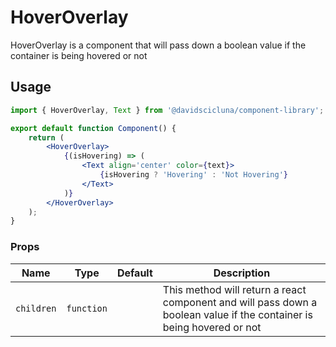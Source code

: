 # HoverOverlay

HoverOverlay is a component that will pass down a boolean value if the container is being hovered or not

## Usage

```jsx
import { HoverOverlay, Text } from '@davidscicluna/component-library';

export default function Component() {
	return (
		<HoverOverlay>
			{(isHovering) => (
				<Text align='center' color={text}>
					{isHovering ? 'Hovering' : 'Not Hovering'}
				</Text>
			)}
		</HoverOverlay>
	);
}
```

### Props

| Name       | Type       | Default | Description                                                                                                           |
| ---------- | ---------- | ------- | --------------------------------------------------------------------------------------------------------------------- |
| `children` | `function` |         | This method will return a react component and will pass down a boolean value if the container is being hovered or not |
